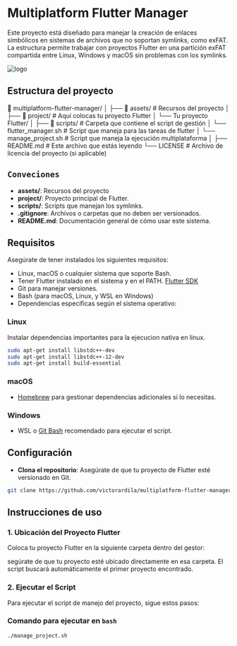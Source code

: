 # Multiplatform Flutter Manager

Este proyecto está diseñado para manejar la creación de enlaces simbólicos en sistemas de archivos que no soportan symlinks, como exFAT. La estructura permite trabajar con proyectos Flutter en una partición exFAT compartida entre Linux, Windows y macOS sin problemas con los symlinks.

![logo](https://github.com/user-attachments/assets/436dac20-1612-499e-9687-08885052709e)

## Estructura del proyecto

📁 multiplatform-flutter-manager/
│
├── 📁 assets/                       # Recursos del proyecto
│
├── 📁 project/                      # Aquí colocas tu proyecto Flutter
│   └── Tu proyecto Flutter/
│
├── 📁 scripts/                      # Carpeta que contiene el script de gestión
│   └── flutter_manager.sh           # Script que maneja para las tareas de flutter
│   └── manage_project.sh            # Script que maneja la ejecución multiplataforma
│
├── README.md                        # Este archivo que estás leyendo
└── LICENSE                          # Archivo de licencia del proyecto (si aplicable)

## `Conveciones`

- **assets/**: Recursos del proyecto
- **project/**: Proyecto principal de Flutter.
- **scripts/**: Scripts que manejan los symlinks.
- **.gitignore**: Archivos o carpetas que no deben ser versionados.
- **README.md**: Documentación general de cómo usar este sistema.

## Requisitos

Asegúrate de tener instalados los siguientes requisitos:

- Linux, macOS o cualquier sistema que soporte Bash.
- Tener Flutter instalado en el sistema y en el PATH. [Flutter SDK](https://flutter.dev/docs/get-started/install)
- Git para manejar versiones.
- Bash (para macOS, Linux, y WSL en Windows)
- Dependencias específicas según el sistema operativo:

### Linux

Instalar dependencias importantes para la ejecucion nativa en linux.

```sh
sudo apt-get install libstdc++-dev
sudo apt-get install libstdc++-12-dev
sudo apt-get install build-essential
```

### macOS

- [Homebrew](https://brew.sh/) para gestionar dependencias adicionales si lo necesitas.

### Windows

- WSL o [Git Bash](https://gitforwindows.org/) recomendado para ejecutar el script.

## Configuración

- **Clona el repositorio**: Asegúrate de que tu proyecto de Flutter esté versionado en Git.

```bash
git clone https://github.com/victorardila/multiplatform-flutter-manager.git
```

## Instrucciones de uso

### 1. Ubicación del Proyecto Flutter

Coloca tu proyecto Flutter en la siguiente carpeta dentro del gestor:

segúrate de que tu proyecto esté ubicado directamente en esa carpeta. El script buscará automáticamente el primer proyecto encontrado.

### 2. Ejecutar el Script

Para ejecutar el script de manejo del proyecto, sigue estos pasos:

### Comando para ejecutar en `bash`

```bash
./manage_project.sh
```
